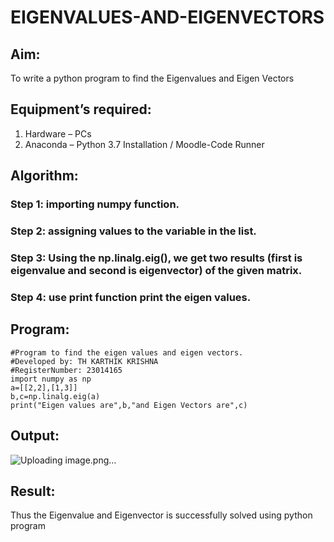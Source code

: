 # EIGENVALUES-AND-EIGENVECTORS
## Aim:
To write a python program to find the Eigenvalues and Eigen Vectors
## Equipment’s required:
1. 	Hardware – PCs
2. 	Anaconda – Python 3.7 Installation / Moodle-Code Runner
## Algorithm:
### Step 1: importing numpy function.
### Step 2: assigning values to the variable in the list.
### Step 3: Using the np.linalg.eig(),  we get two results (first is eigenvalue and second is eigenvector) of the given matrix.
### Step 4: use print function print the eigen values.

## Program:
~~~
#Program to find the eigen values and eigen vectors.
#Developed by: TH KARTHIK KRISHNA
#RegisterNumber: 23014165
import numpy as np
a=[[2,2],[1,3]]
b,c=np.linalg.eig(a)
print("Eigen values are",b,"and Eigen Vectors are",c)
~~~

## Output:

![Uploading image.png…]()

## Result:
Thus the Eigenvalue and Eigenvector is successfully solved using python program
